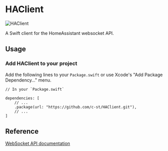 # HAClient

![HAClient](https://github.com/c-st/HAClient/workflows/HAClient/badge.svg)

A Swift client for the HomeAssistant websocket API. 

## Usage

### Add HAClient to your project

Add the following lines to your `Package.swift` or use Xcode's "Add Package Dependency…" menu.

```
// In your `Package.swift`

dependencies: [
    // ...
    .package(url: "https://github.com/c-st/HAClient.git"),
    // ...
]
```

## Reference

[WebSocket API documentation](https://developers.home-assistant.io/docs/api/websocket/)
